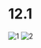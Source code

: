 # 12.1
![1](https://user-images.githubusercontent.com/118417960/211984217-403817fc-77cb-46a4-9cf8-5f2e31f62900.PNG)
![2](https://user-images.githubusercontent.com/118417960/211984268-a88f3e9e-b4fe-4cc4-a2c8-d057ac5c4031.PNG)
